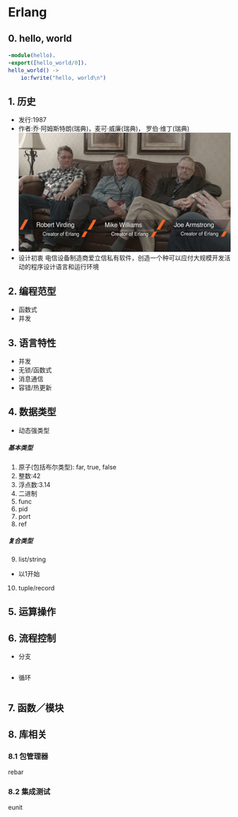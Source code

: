 # Erlang

## 0. hello, world
```erlang
-module(hello).
-export([hello_world/0]).
hello_world() ->
    io:fwrite("hello, world\n")
```

## 1. 历史
* 发行:1987
* 作者:乔·阿姆斯特朗(瑞典)，麦可·威廉(瑞典)， 罗伯·维丁(瑞典)
* ![](https://github.com/mingchaoyan/MyUsedLanguages/blob/master/Erlang/Erlang-1987.jpg)
* 设计初衷 电信设备制造商爱立信私有软件，创造一个种可以应付大规模开发活动的程序设计语言和运行环境

## 2. 编程范型
* 函数式
* 并发

## 3. 语言特性
* 并发
* 无锁/函数式
* 消息通信
* 容错/热更新


## 4. 数据类型
* 动态强类型

##### 基本类型
1. 原子(包括布尔类型): far, true, false
2. 整数:42
3. 浮点数:3.14
4. 二进制
5. func
6. pid
7. port
8. ref

##### 复合类型
9. list/string
* 以1开始
10. tuple/record

## 5. 运算操作

## 6. 流程控制

* 分支

```erlang

```
* 循环

```erlang

```

## 7. 函数／模块

## 8. 库相关
### 8.1 包管理器
rebar

### 8.2 集成测试
eunit
